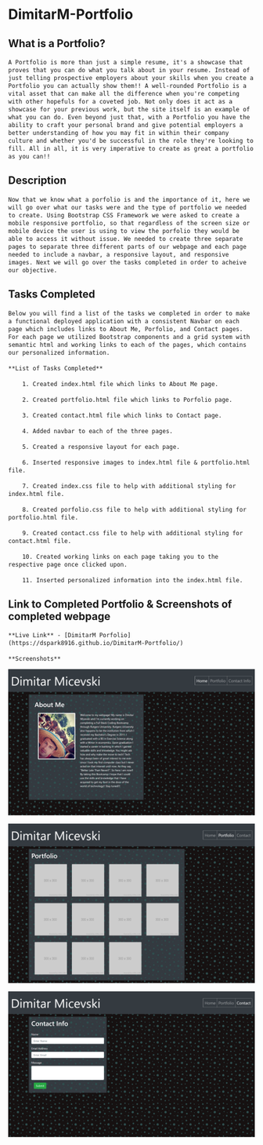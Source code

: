 # DimitarM-Portfolio

## What is a Portfolio?

    A Portfolio is more than just a simple resume, it's a showcase that proves that you can do what you talk about in your resume. Instead of just telling prospective employers about your skills when you create a Portfolio you can actually show them!! A well-rounded Portfolio is a vital asset that can make all the difference when you're competing with other hopefuls for a coveted job. Not only does it act as a showcase for your previous work, but the site itself is an example of what you can do. Even beyond just that, with a Portfolio you have the ability to craft your personal brand and give potential employers a better understanding of how you may fit in within their company culture and whether you'd be successful in the role they're looking to fill. All in all, it is very imperative to create as great a portfolio as you can!!

## Description

    Now that we know what a porfolio is and the importance of it, here we will go over what our tasks were and the type of portfolio we needed to create. Using Bootstrap CSS Framework we were asked to create a mobile responsive portfolio, so that regardless of the screen size or mobile device the user is using to view the porfolio they would be able to access it without issue. We needed to create three separate pages to separate three different parts of our webpage and each page needed to include a navbar, a responsive layout, and responsive images. Next we will go over the tasks completed in order to acheive our objective. 

## Tasks Completed

    Below you will find a list of the tasks we completed in order to make a functional deployed application with a consistent Navbar on each page which includes links to About Me, Porfolio, and Contact pages. For each page we utilized Bootstrap components and a grid system with semantic html and working links to each of the pages, which contains our personalized information.

    **List of Tasks Completed**

        1. Created index.html file which links to About Me page.

        2. Created portfolio.html file which links to Porfolio page.

        3. Created contact.html file which links to Contact page.

        4. Added navbar to each of the three pages.

        5. Created a responsive layout for each page.

        6. Inserted responsive images to index.html file & portfolio.html file.

        7. Created index.css file to help with additional styling for index.html file.

        8. Created porfolio.css file to help with additional styling for portfolio.html file.

        9. Created contact.css file to help with additional styling for contact.html file.

        10. Created working links on each page taking you to the respective page once clicked upon.

        11. Inserted personalized information into the index.html file.

## Link to Completed Portfolio & Screenshots of completed webpage

    **Live Link** - [DimitarM Porfolio](https://dspark8916.github.io/DimitarM-Portfolio/)

    **Screenshots**

![About Me Screenshot](https://github.com/dspark8916/DimitarM-Portfolio/blob/main/assets/About%20Me.png)

![Portfolio Screenshot](https://github.com/dspark8916/DimitarM-Portfolio/blob/main/assets/Portfolio.png)

![Contact Screenshot](https://github.com/dspark8916/DimitarM-Portfolio/blob/main/assets/Contact.png)